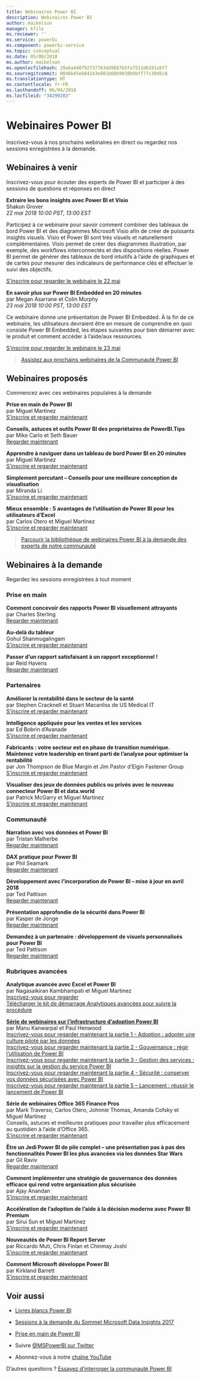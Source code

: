 ```yaml
---
title: Webinaires Power BI
description: Webinaires Power BI
author: maikelson
manager: kfile
ms.reviewer: ''
ms.service: powerbi
ms.component: powerbi-service
ms.topic: conceptual
ms.date: 05/09/2018
ms.author: maikelson
ms.openlocfilehash: 29aba440f92f37763dd9887b5fa7511d6191a5f7
ms.sourcegitcommit: 80d6b45eb84243e801b60b9038b9bff77c30d5c8
ms.translationtype: HT
ms.contentlocale: fr-FR
ms.lasthandoff: 06/04/2018
ms.locfileid: "34299283"
---
```

# <a name="power-bi-webinars"></a>Webinaires Power BI

Inscrivez-vous à nos prochains webinaires en direct ou regardez nos sessions enregistrées à la demande.

## <a name="upcoming-webinars"></a>Webinaires à venir

Inscrivez-vous pour écouter des experts de Power BI et participer à des sessions de questions et réponses en direct

**Extraire les bons insights avec Power BI et Visio**
<br>Shakun Grover
<br>*22 mai 2018 10:00 PST, 13:00 EST*

Participez à ce webinaire pour savoir comment combiner des tableaux de bord Power BI et des diagrammes Microsoft Visio afin de créer de puissants insights visuels. Visio et Power BI sont très visuels et naturellement complémentaires. Visio permet de créer des diagrammes illustration, par exemple, des workflows interconnectés et des dispositions réelles. Power BI permet de générer des tableaux de bord intuitifs à l’aide de graphiques et de cartes pour mesurer des indicateurs de performance clés et effectuer le suivi des objectifs.

[S’inscrire pour regarder le webinaire le 22 mai](https://info.microsoft.com/ww-landing-powerbi-and-visio.html?Is=Website)

**En savoir plus sur Power BI Embedded en 20 minutes**
<br>par Megan Asarrane et Colin Murphy
<br>*23 mai 2018 10:00 PST, 13:00 EST*

Ce webinaire donne une présentation de Power BI Embedded. À la fin de ce webinaire, les utilisateurs devraient être en mesure de comprendre en quoi consiste Power BI Embedded, les étapes suivantes pour bien démarrer avec le produit et comment accéder à l’aide/aux ressources.

[S’inscrire pour regarder le webinaire le 23 mai](https://info.microsoft.com/ww-landing-power-bi-embedded-in-20-min.html?Is=Website)

>[Assistez aux prochains webinaires de la Communauté Power BI](https://powerbi.microsoft.com/en-us/blog/tag/community-webinar?Is=Website)

## <a name="featured-webinars"></a>Webinaires proposés

Commencez avec ces webinaires populaires à la demande

**Prise en main de Power BI**
<br>par Miguel Martinez
<br>[S’inscrire et regarder maintenant](https://info.microsoft.com/getting-started-with-power-bi-ondemand.html?Is=Website)

**Conseils, astuces et outils Power BI des propriétaires de PowerBI.Tips**
<br>par Mike Carlo et Seth Bauer
<br>[Regarder maintenant](https://www.youtube.com/watch?v=fnj1_e3HXow)

**Apprendre à naviguer dans un tableau de bord Power BI en 20 minutes**
<br>par Miguel Martinez
<br>[S’inscrire et regarder maintenant](https://info.microsoft.com/powerbi-dashboard-in-20-min.html?Is=Website)

**Simplement percutant – Conseils pour une meilleure conception de visualisation**
<br>par Miranda Li
<br>[S’inscrire et regarder maintenant](https://info.microsoft.com/ww-landing-powerbi-tips-for-better-visualization-design.html?Is=Website)

**Mieux ensemble : 5 avantages de l’utilisation de Power BI pour les utilisateurs d’Excel**
<br>par Carlos Otero et Miguel Martinez
<br>[S’inscrire et regarder maintenant](https://info.microsoft.com/excel-powerbi-better-together.html?Is=Website)

>[Parcourir la bibliothèque de webinaires Power BI à la demande des experts de notre communauté](https://community.powerbi.com/t5/Webinars-and-Video-Gallery/bd-p/VideoTipsTricks?filter=webinars&featured=yes&Is=Website)

## <a name="on-demand-webinars"></a>Webinaires à la demande

Regardez les sessions enregistrées à tout moment

### <a name="getting-started"></a>Prise en main

**Comment concevoir des rapports Power BI visuellement attrayants**
<br>par Charles Sterling
<br>[Regarder maintenant](https://community.powerbi.com/t5/Webinars-and-Video-Gallery/5-3-17-Webinar-How-to-Design-Visually-Stunning-Power-BI-Reports/m-p/168204?Is=Website)

**Au-delà du tableur**
<br>Gohul Shanmugalingam
<br>[S’inscrire et regarder maintenant](https://info.microsoft.com/CA-PowerBI-WBNR-FY18-05May-09-DataBeyondtheSpreadsheet-MCW0006385_01Registration-ForminBody.html?Is=Website)

**Passer d’un rapport satisfaisant à un rapport exceptionnel !**
<br>par Reid Havens
<br>[Regarder maintenant](https://community.powerbi.com/t5/Webinars-and-Video-Gallery/Power-BI-Transforming-A-Report-From-Good-to-GREAT/m-p/315119?Is=Website)

### <a name="partners"></a>Partenaires ###

**Améliorer la rentabilité dans le secteur de la santé**
<br>par Stephen Cracknell et Stuart Macanliss de US Medical IT
<br>[S’inscrire et regarder maintenant](https://info.microsoft.com/improving-profitability-in-healthcare.html?Is=Website)

**Intelligence appliquée pour les ventes et les services**
<br>par Ed Bobrin d’Avanade
<br>[S’inscrire et regarder maintenant](https://info.microsoft.com/applied-intelligence-for-sales-service.html?Is=Website)

**Fabricants : votre secteur est en phase de transition numérique. Maintenez votre leadership en tirant parti de l’analyse pour optimiser la rentabilité**
<br>par Jon Thompson de Blue Margin et Jim Pastor d’Elgin Fastener Group
<br>[S’inscrire et regarder maintenant](https://info.microsoft.com/digital-transformation-in-manufacturing.html?Is=Website)

**Visualiser des jeux de données publics ou privés avec le nouveau connecteur Power BI et data.world**
<br>par Patrick McGarry et Miguel Martinez
<br>[S’inscrire et regarder maintenant](https://info.microsoft.com/data-world-connector-powerbi.html?Is=Website)

### <a name="community"></a>Communauté ###

**Narration avec vos données et Power BI**
<br>par Tristan Malherbe
<br>[Regarder maintenant](https://www.youtube.com/watch?v=egk0suekwHo)

**DAX pratique pour Power BI**
<br>par Phil Seamark
<br>[Regarder maintenant](https://www.youtube.com/watch?v=1fGfqzS37qs)

**Développement avec l’incorporation de Power BI – mise à jour en avril 2018**
<br>par Ted Pattison
<br>[Regarder maintenant](https://www.youtube.com/watch?v=swnGlrRy588)

**Présentation approfondie de la sécurité dans Power BI**
<br>par Kasper de Jonge
<br>[Regarder maintenant](https://community.powerbi.com/t5/Webinars-and-Video-Gallery/5-23-2017-Power-BI-security-deep-dive-by-Kasper-de-Jonge/m-p/161476?Is=Website)

**Demandez à un partenaire : développement de visuels personnalisés pour Power BI**
<br>par Ted Pattison
<br>[Regarder maintenant](https://community.powerbi.com/t5/Webinars-and-Video-Gallery/Ask-a-Partner-Developing-Custom-Visuals-for-Power-BI/m-p/150368?Is=Website)

### <a name="advanced-topics"></a>Rubriques avancées ###

**Analytique avancée avec Excel et Power BI**
<br>par Nagasaikiran Kambhampati et Miguel Martinez
<br>[Inscrivez-vous pour regarder](https://info.microsoft.com/ww-landing-advanced-analytics-excel-powerbi.html?Is=Website)
<br>[Télécharger le kit de démarrage Analytiques avancées pour suivre la procédure](https://aka.ms/pbiaawebinar)

**[Série de webinaires sur l’infrastructure d’adoption Power BI](https://info.microsoft.com/ww-landing-powerbi-adoption-framework-series.html?Is=Website)**
<br>par Manu Kanwarpal et Paul Henwood
<br>[Inscrivez-vous pour regarder maintenant la partie 1 - Adoption : adopter une culture piloté par les données](https://info.microsoft.com/ww-landing-powerbi-adoption-ondemand.html?Is=Website)
<br>[Inscrivez-vous pour regarder maintenant la partie 2 - Gouvernance : régir l’utilisation de Power BI](https://info.microsoft.com/ww-ondemand-powerbi-governance.html?Is=Website)
<br>[Inscrivez-vous pour regarder maintenant la partie 3 - Gestion des services : insights sur la gestion du service Power BI](https://info.microsoft.com/ww-landing-pbi-adoption-framework-part3.html?Is=Website)
<br>[Inscrivez-vous pour regarder maintenant la partie 4 - Sécurité : conserver vos données sécurisées avec Power BI](https://info.microsoft.com/ww-landing-pbi-adoption-framework-part4.html?Is=Website)
<br>[Inscrivez-vous pour regarder maintenant la partie 5 – Lancement : réussir le lancement de Power BI](https://info.microsoft.com/ww-landing-powerbi-adoption-part5-rollout.html?Is=Website)

**Série de webinaires Office 365 Finance Pros**
<br>par Mark Traverso, Carlos Otero, Johnnie Thomas, Amanda Cofsky et Miguel Martinez
<br>Conseils, astuces et meilleures pratiques pour travailler plus efficacement au quotidien à l’aide d’Office 365.
<br>[S’inscrire et regarder maintenant](https://aka.ms/Office365FinanceProsPBI)

**Être un Jedi Power BI de pile complet – une présentation pas à pas des fonctionnalités Power BI les plus avancées via les données Star Wars**
<br>par Gil Raviv
<br>[Regarder maintenant](https://www.youtube.com/watch?v=r0Qk5V8dvgg)

**Comment implémenter une stratégie de gouvernance des données efficace qui rend votre organisation plus sécurisée**
<br>par Ajay Anandan
<br>[S’inscrire et regarder maintenant](https://info.microsoft.com/powerbi-data-governance-strategy-ondemand.html?Is=Website)

**Accélération de l’adoption de l’aide à la décision moderne avec Power BI Premium**
<br>par Sirui Sun et Miguel Martinez
<br>[S’inscrire et regarder maintenant](https://info.microsoft.com/powerbi-premium-webinar-ondemand.html?Is=Website)

**Nouveautés de Power BI Report Server**
<br>par Riccardo Muti, Chris Finlan et Chinmay Joshi
<br>[S’inscrire et regarder maintenant](https://info.microsoft.com/whats-new-powerbi-report-server.html?Is=Website)

**Comment Microsoft développe Power BI**
<br>par Kirkland Barrett
<br>[S’inscrire et regarder maintenant](https://info.microsoft.com/US-PowerBI-WBNR-FY17-11Nov-29-BIATMIcrosoft274828_01Registration-ForminBody.html?Is=Website)

## <a name="see-also"></a>Voir aussi

- [Livres blancs Power BI](whitepapers.md)

- [Sessions à la demande du Sommet Microsoft Data Insights 2017](https://community.powerbi.com/t5/Data-Insights-Summit-2017-On/bd-p/DataInsightsSummit2017OnDemand?Is=Website)

- [Prise en main de Power BI](service-get-started.md)

- Suivre [@MSPowerBI sur Twitter](https://twitter.com/mspowerbi)

- Abonnez-vous à notre [chaîne YouTube](https://www.youtube.com/mspowerbi)

D’autres questions ? [Essayez d’interroger la communauté Power BI](https://community.powerbi.com/)
